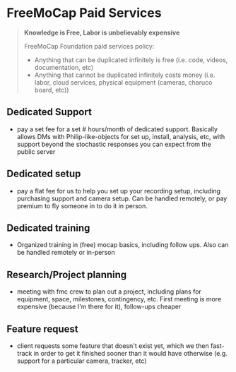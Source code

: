# FreeMoCap Paid Services

>**Knowledge is Free, Labor is unbelievably expensive**
>
>FreeMoCap Foundation paid services policy: 
>- Anything that can be duplicated infinitely is free (i.e. code, videos, documentation, etc)
>- Anything that cannot be duplicated infinitely costs money (i.e. labor, cloud services, physical equipment (cameras, charuco board, etc))

## Dedicated Support
- pay a set fee for a set # hours/month of dedicated support. Basically allows DMs with Philip-like-objects for set up, install, analysis, etc, with support beyond the stochastic responses you can expect from the public server 
 
## Dedicated setup
- pay a flat fee for us to help you set up your recording setup, including purchasing support and camera setup. Can be handled remotely, or pay premium to fly someone in to do it in person. 

## Dedicated training
- Organized training in (free) mocap basics, including follow ups. Also can be handled remotely or in-person

## Research/Project planning
- meeting with fmc crew to plan out a project, including plans for equipment, space, milestones, contingency, etc. First meeting is more expensive (because I'm there for it), follow-ups cheaper

## Feature request
- client requests some feature that doesn't exist yet, which we then fast-track in order to get it finished sooner than it would have otherwise (e.g. support for a particular camera, tracker, etc)